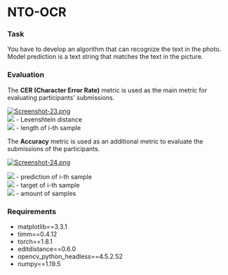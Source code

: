 # NTO-OCR

### Task
You have to develop an algorithm that can recognize the text in the photo. Model prediction is a text string that matches the text in the picture.

### Evaluation
The **CER (Character Error Rate)** metric is used as the main metric for evaluating participants' submissions. <br>

[![Screenshot-23.png](https://i.postimg.cc/VL7H8Vkm/Screenshot-23.png)](https://postimg.cc/dLy9RnCx)
<br>
<img src="https://render.githubusercontent.com/render/math?math=dist_c"> - Levenshtein distance<br>
<img src="https://render.githubusercontent.com/render/math?math=len_c"> - length of i-th sample

The **Accuracy** metric is used as an additional metric to evaluate the submissions of the participants.

[![Screenshot-24.png](https://i.postimg.cc/SQGzJ08F/Screenshot-24.png)](https://postimg.cc/14fzjjJJ)

<img src="https://render.githubusercontent.com/render/math?math=pred_i"> - prediction of i-th sample<br>
<img src="https://render.githubusercontent.com/render/math?math=true_i"> - target  of i-th sample<br>
<img src="https://render.githubusercontent.com/render/math?math=n"> - amount of samples<br>

### Requirements
* matplotlib==3.3.1
* timm==0.4.12
* torch==1.8.1
* editdistance==0.6.0
* opencv_python_headless==4.5.2.52
* numpy==1.19.5

